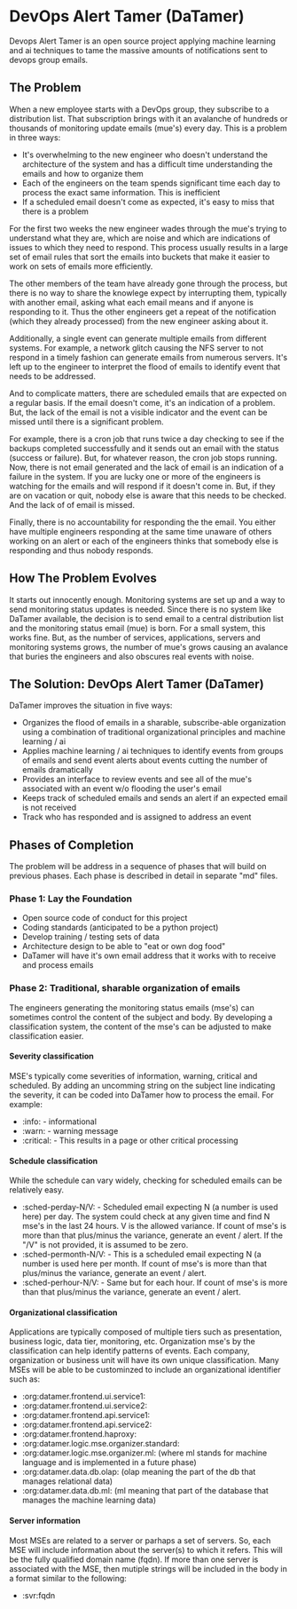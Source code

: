 # DevOps Alert Tamer (DaTamer)
Devops Alert Tamer is an open source project applying machine learning and ai techniques to tame the massive amounts of notifications sent to devops group emails.

## The Problem
When a new employee starts with a DevOps group, they subscribe to a distribution list.  That subscription brings with it an avalanche of hundreds or thousands of monitoring update emails (mue's) every day.  This is a problem in three ways:

* It's overwhelming to the new engineer who doesn't understand the architecture of the system and has a difficult time understanding the emails and how to organize them
* Each of the engineers on the team spends significant time each day to process the exact same information.  This is inefficient
* If a scheduled email doesn't come as expected, it's easy to miss that there is a problem

For the first two weeks the new engineer wades through the mue's trying to understand what they are, which are noise and which are indications of issues to which they need to respond.  This process usually results in a large set of email rules that sort the emails into buckets that make it easier to work on sets of emails more efficiently.

The other members of the team have already gone through the process, but there is no way to share the knowlege expect by interrupting them, typically with another email, asking what each email means and if anyone is responding to it.  Thus the other engineers get a repeat of the notification (which they already processed) from the new engineer asking about it.

Additionally, a single event can generate multiple emails from different systems.  For example, a network glitch causing the NFS server to not respond in a timely fashion can generate emails from numerous servers.  It's left up to the engineer to interpret the flood of emails to identify event that needs to be addressed.

And to complicate matters, there are scheduled emails that are expected on a regular basis.  If the email doesn't come, it's an indication of a problem.  But, the lack of the email is not a visible indicator and the event can be missed until there is a significant problem.

For example, there is a cron job that runs twice a day checking to see if the backups completed successfully and it sends out an email with the status (success or failure).  But, for whatever reason, the cron job stops running.  Now, there is not email generated and the lack of email is an indication of a failure in the system.  If you are lucky one or more of the engineers is watching for the emails and will respond if it doesn't come in.  But, if they are on vacation or quit, nobody else is aware that this needs to be checked.  And the lack of of email is missed.

Finally, there is no accountability for responding the the email.  You either have multiple engineers responding at the same time unaware of others working on an alert or each of the engineers thinks that somebody else is responding and thus nobody responds.

## How The Problem Evolves
It starts out innocently enough.  Monitoring systems are set up and a way to send monitoring status updates is needed.  Since there is no system like DaTamer available, the decision is to send email to a central distribution list and the monitoring status email (mue) is born.  For a small system, this works fine.  But, as the number of services, applications, servers and monitoring systems grows, the number of mue's grows causing an avalance that buries the engineers and also obscures real events with noise.

## The Solution:  DevOps Alert Tamer (DaTamer)

DaTamer improves the situation in five ways:

* Organizes the flood of emails in a sharable, subscribe-able organization using a combination of traditional organizational principles and machine learning / ai
* Applies machine learning / ai techniques to identify events from groups of emails and send event alerts about events cutting the number of emails dramatically
* Provides an interface to review events and see all of the mue's associated with an event w/o flooding the user's email
* Keeps track of scheduled emails and sends an alert if an expected email is not received
* Track who has responded and is assigned to address an event

## Phases of Completion
The problem will be address in a sequence of phases that will build on previous phases.  Each phase is described in detail in separate "md" files.

### Phase 1:  Lay the Foundation
* Open source code of conduct for this project
* Coding standards (anticipated to be a python project)
* Develop training / testing sets of data
* Architecture design to be able to "eat or own dog food"
* DaTamer will have it's own email address that it works with to receive and process emails

### Phase 2:  Traditional, sharable organization of emails
The engineers generating the monitoring status emails (mse's) can sometimes control the content of the subject and body.  By developing a classification system, the content of the mse's can be adjusted to make classification easier.

#### Severity classification
MSE's typically come severities of information, warning, critical and scheduled.  By adding an uncomming string on the subject line indicating the severity, it can be coded into DaTamer how to process the email.  For example:

* :info: - informational
* :warn: - warning message
* :critical: - This results in a page or other critical processing

#### Schedule classification
While the schedule can vary widely, checking for scheduled emails can be relatively easy.

* :sched-perday-N/V: - Scheduled email expecting N (a number is used here) per day.  The system could check at any given time and find N mse's in the last 24 hours.  V is the allowed variance.  If count of mse's is more than that plus/minus the variance, generate an event / alert.  If the "/V" is not provided, it is assumed to be zero.
* :sched-permonth-N/V: - This is a scheduled email expecting N (a number is used here per month.  If count of mse's is more than that plus/minus the variance, generate an event / alert.
* :sched-perhour-N/V: - Same but for each hour.  If count of mse's is more than that plus/minus the variance, generate an event / alert.

#### Organizational classification
Applications are typically composed of multiple tiers such as presentation, business logic, data tier, monitoring, etc.  Organization mse's by the classification can help identify patterns of events.  Each company, organization or business unit will have its own unique classification.  Many MSEs will be able to be custominzed to include an organizational identifier such as:

* :org:datamer.frontend.ui.service1:
* :org:datamer.frontend.ui.service2:
* :org:datamer.frontend.api.service1:
* :org:datamer.frontend.api.service2:
* :org:datamer.frontend.haproxy:
* :org:datamer.logic.mse.organizer.standard:
* :org:datamer.logic.mse.organizer.ml:  (where ml stands for machine language and is implemented in a future phase)
* :org:datamer.data.db.olap:  (olap meaning the part of the db that manages relational data)
* :org:datamer.data.db.ml:  (ml meaning that part of the database that manages the machine learning data)

#### Server information
Most MSEs are related to a server or parhaps a set of servers.  So, each MSE will include information about the server(s) to which it refers.  This will be the fully qualified domain name (fqdn).  If more than one server is associated with the MSE, then mutiple strings will be included in the body in a format similar to the following:

* :svr:fqdn




